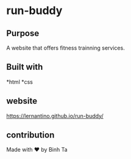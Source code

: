 # run-buddy

## Purpose
A website that offers fitness trainning services.

## Built with
*html
*css

## website
https://lernantino.github.io/run-buddy/

## contribution
Made with ❤️ by Binh Ta
